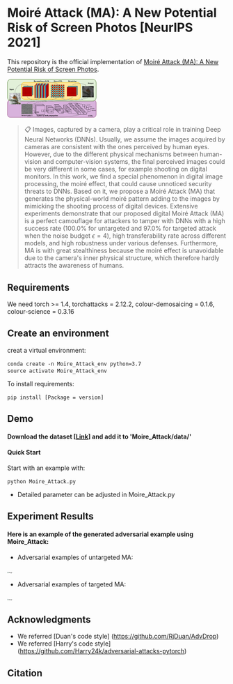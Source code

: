 # Moiré Attack (MA): A New Potential Risk of Screen Photos [NeurIPS 2021]

This repository is the official implementation of [Moiré Attack (MA): A New Potential Risk of Screen Photos](https://arxiv.org/abs/2030.12345). 

<img src="Images/Pipeline.png" alt="image" style="zoom:20%;" />

>📋 Images, captured by a camera, play a critical role in training Deep Neural Networks (DNNs). Usually, we assume the images acquired by cameras are consistent with the ones perceived by human eyes. However, due to the different physical mechanisms between human-vision and computer-vision systems, the final perceived images could be very different in some cases, for example shooting on digital monitors. In this work, we find a special phenomenon in digital image processing, the moiré effect, that could cause unnoticed security threats to DNNs. Based on it, we propose a Moiré Attack (MA) that generates the physical-world moiré pattern adding to the images by mimicking the shooting process of digital devices. Extensive experiments demonstrate that our proposed digital Moiré Attack (MA) is a perfect camouflage for attackers to tamper with DNNs with a high success rate (100.0% for untargeted and 97.0% for targeted attack when the noise budget $\epsilon=4$), high transferability rate across different models, and high robustness under various defenses. Furthermore, MA is with great stealthiness because the moiré effect is unavoidable due to the camera's inner physical structure, which therefore hardly attracts the awareness of humans.

## Requirements
We need torch >= 1.4, torchattacks = 2.12.2, colour-demosaicing = 0.1.6, colour-science = 0.3.16

## Create an environment
creat a virtual environment:
```
conda create -n Moire_Attack_env python=3.7
source activate Moire_Attack_env
```

To install requirements:
```
pip install [Package = version]
```

## Demo
#### Download the dataset [[Link](https://github.com/RjDuan/AdvDrop)] and add it to 'Moire_Attack/data/'
#### Quick Start

Start with an example with: 

```
python Moire_Attack.py
```
* Detailed parameter can be adjusted in Moire_Attack.py

## Experiment Results

#### Here is an example of the generated adversarial example using Moire_Attack:
* Adversarial examples of untargeted MA:

<img src="Images/Untargeted MA.png" alt="image" style="zoom:20%;" />

* Adversarial examples of targeted MA:

<img src="Images/Targeted MA.png" alt="image" style="zoom:20%;" />


## Acknowledgments
* We referred [Duan's code style] (https://github.com/RjDuan/AdvDrop)
* We referred [Harry's code style] (https://github.com/Harry24k/adversarial-attacks-pytorch)

## Citation
```

```
